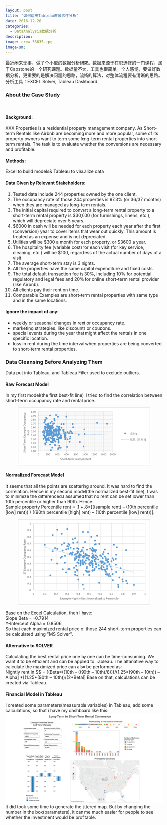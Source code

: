 ```yaml
---
layout: post
title: "如何运用Tableau做敏感性分析"
date: 2016-12-20
categories:
  - DataAnalysis数据分析
description:
image: crew-56835.jpg
image-sm:
---
```

最近闲来无事，做了个小型的数据分析研究。数据来源于在职选修的一门课程，属于Capstone的一个研究课题。数据量不大，工具也很简单。个人感觉，要做好数据分析，更重要的是解决问题的思路，流畅的算法，对整体流程要有清晰的思路。<br/>
分析工具：EXCEL Solver, Tableau Dashboard

<h3>About the Case Study</h3><br/>
<h4>Background:</h4>
XXX Properties is a residential property management company. As Short-term Rentals like Airbnb are becoming more and more popular, some of its property owners want to term some long-term rental properties into short-term rentals. The task is to evaluate whether the conversions are necessary and profitable.

<h4>Methods:</h4>Excel to build models& Tableau to visualize data

<h4>Data Given by Relevant Stakeholders:</h4>
<ol>
<li>Tested data include 244 properties owned by the one client.</li>
<li>The occupancy rate of those 244 properties is 97.3% (or 36/37 months) when they are managed as long-term rentals.</li>
<li>The initial capital required to convert a long-term rental property to a short-term rental property is $30,000 (for furnishings, linens, etc.), which will depreciate over 5 years.</li>
<li>$6000 in cash will be needed for each property each year after the first (conversion) year to cover items that wear out quickly. This amount is treated as an expense and is not depreciated.</li>
<li>Utilities will be $300 a month for each property, or $3600 a year.</li>
<li>The hospitality fee (variable cost) for each visit (for key service, cleaning, etc.) will be $100, regardless of the actual number of days of a visit.</li>
<li>The average short-term stay is 3 nights.</li>
<li>All the properties have the same capital expenditure and fixed costs.</li>
<li>The total default transaction fee is 30%, including 10% for potential regulatory and legal fees and 20% for online short-term rental provider (like Airbnb).</li>
<li>All clients pay their rent on time.</li>
<li>Comparable Examples are short-term rental properties with same type and in the same locations.</li>
</ol>

<h4>Ignore the impact of any:</h4>
<ul>
  <li>weekly or seasonal changes in rent or occupancy rate.</li>
  <li>marketing strategies, like discounts or coupons.</li>
  <li>special events during the year that might affect the rentals in one specific location.</li>
  <li>loss in rent during the time interval when properties are being converted to short-term rental properties.</li>
</ul>


<h3>Data Cleansing Before Analyzing Them</h3>
Data put into Tableau, and Tableau Filter used to exclude outliers.

<h4>Raw Forecast Model</h4>
In my first model(the first best-fit line), I tried to find the correlation between short-term occupancy rate and rental price.

<figure>
  <img src="/img/1.png" alt=""/>
</figure>

<h4>Normalized Forecast Model</h4>
It seems that all the points are scattering around. It was hard to find the correlation. Hence in my second model(the normalized best-fit line), I was to minimize the differenced.I assumed that no rent can be set lower than 10th percentile or higher than 90th. Hence:<br/>Sample property Percentile rent = .1 + .8*[((sample rent) – (10th percentile [low] rent)) / ((90th percentile [high] rent) – (10th percentile [low] rent))].

<figure>
  <img src="/img/2.png" alt=""/>
</figure>

Base on the Excel Calculation, then I have:<br/>
Slope Beta = -0.7914<br/>
Y-Intercept Alpha = 0.8506<br/>
So that each maximized rental price of those 244 short-term properties can be calculated using "MS Solver".

<h4>Alternative to SOLVER</h4>
Calculating the best rental price one by one can be time-consuming. We want it to be efficient and can be applied to Tableau. The altanative way to calculate the maximized price can also be performed as:<br/>
 Nightly rent in $$ = [(Beta*((10th - ((90th – 10th)/8)))/(1.25*(90th – 10th)) – Alpha] *[(1.25*(90th – 10th))/(2*Beta)]
Base on that, calculations can be created via Tableau.

<h4>Financial Model in Tableau</h4>
I created some parameters(measurable variables) in Tableau, add some calculations, so that i have my dashboard like this:
<img src="/img/watershed.png" alt="">
It did took some time to generate the jittered map. But by changing the number in the box(parameters), it can me much easier for people to see whether the investment would be profitable.
